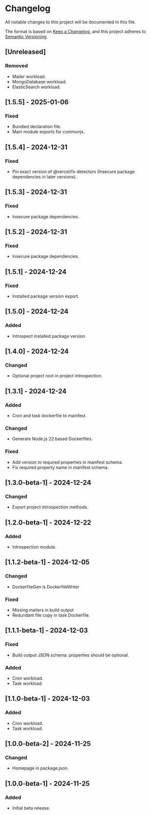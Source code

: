 <!-- markdownlint-disable MD001 MD024 -->
# Changelog

All notable changes to this project will be documented in this file.

The format is based on [Keep a Changelog](https://keepachangelog.com/en/1.1.0/),
and this project adheres to [Semantic Versioning](https://semver.org/spec/v2.0.0.html).

## [Unreleased]

### Removed

- Mailer workload.
- MongoDatabase workload.
- ElasticSearch workload.

## [1.5.5] - 2025-01-06

### Fixed

- Bundled declaration file.
- Main module exports for commonjs.

## [1.5.4] - 2024-12-31

### Fixed

- Pin exact version of @vercel/fs-detectors (Insecure package dependencies in later versions).

## [1.5.3] - 2024-12-31

### Fixed

- Insecure package dependencies.

## [1.5.2] - 2024-12-31

### Fixed

- Insecure package dependencies.

## [1.5.1] - 2024-12-24

### Fixed

- Installed package version export.

## [1.5.0] - 2024-12-24

### Added

- Introspect installed package version

## [1.4.0] - 2024-12-24

### Changed

- Optional project root in project introspection.

## [1.3.1] - 2024-12-24

### Added

- Cron and task dockerfile to manifest.

### Changed

- Generate Node.js 22 based Dockerfiles.

### Fixed

- Add version to required properties in manifest schema.
- Fix required property name in manifest schema.

## [1.3.0-beta-1] - 2024-12-24

### Changed

- Export project introspection methods.

## [1.2.0-beta-1] - 2024-12-22

### Added

- Introspection module.

## [1.1.2-beta-1] - 2024-12-05

### Changed

- DockerfileGen is DockerfileWriter

### Fixed

- Missing mailers in build output
- Redundant file copy in task Dockerfile.

## [1.1.1-beta-1] - 2024-12-03

### Fixed

- Build output JSON schema: properties should be optional.

### Added

- Cron workload.
- Task workload.

## [1.1.0-beta-1] - 2024-12-03

### Added

- Cron workload.
- Task workload.

## [1.0.0-beta-2] - 2024-11-25

### Changed

- Homepage in package.json.

## [1.0.0-beta-1] - 2024-11-25

### Added

- Initial beta release.
